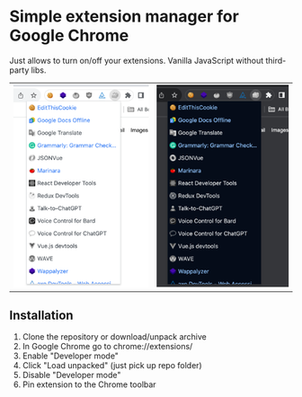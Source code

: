 # Simple extension manager for Google Chrome

Just allows to turn on/off your extensions. Vanilla JavaScript without third-party libs.

<table>
 <tr>
    <td><img src="./images/screenshots/light.webp" alt="Light theme screenshot"/></td>
    <td><img src="./images/screenshots/dark.webp" alt="Dark theme screenshot" /></td>
 </tr>
</table>

## Installation

1. Clone the repository or download/unpack archive
2. In Google Chrome go to chrome://extensions/
3. Enable "Developer mode"
4. Click "Load unpacked" (just pick up repo folder)
5. Disable "Developer mode"
6. Pin extension to the Chrome toolbar
